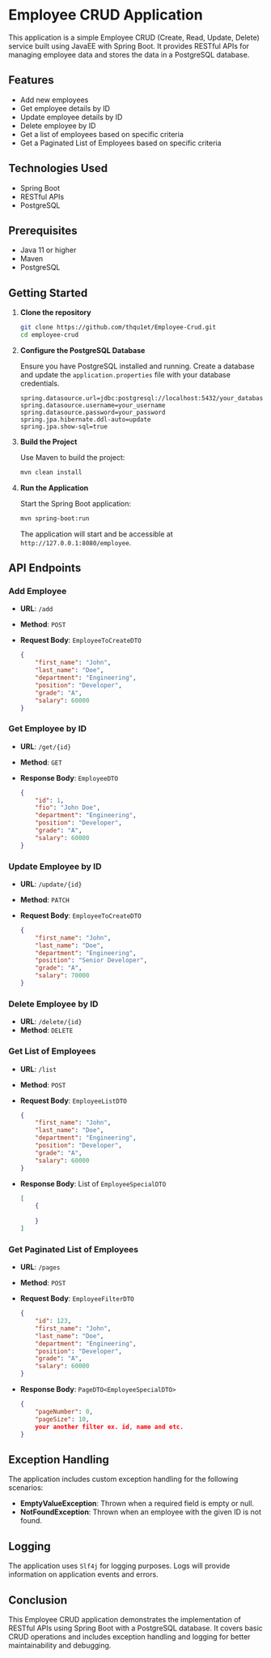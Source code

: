 # Employee CRUD Application

This application is a simple Employee CRUD (Create, Read, Update, Delete) service built using JavaEE with Spring Boot. It provides RESTful APIs for managing employee data and stores the data in a PostgreSQL database.

## Features

- Add new employees
- Get employee details by ID
- Update employee details by ID
- Delete employee by ID
- Get a list of employees based on specific criteria
- Get a Paginated List of Employees based on specific criteria

## Technologies Used

- Spring Boot
- RESTful APIs
- PostgreSQL

## Prerequisites

- Java 11 or higher
- Maven
- PostgreSQL

## Getting Started

1. **Clone the repository**

    ```bash
    git clone https://github.com/thqu1et/Employee-Crud.git
    cd employee-crud
    ```

2. **Configure the PostgreSQL Database**

   Ensure you have PostgreSQL installed and running. Create a database and update the `application.properties` file with your database credentials.

    ```properties
    spring.datasource.url=jdbc:postgresql://localhost:5432/your_database
    spring.datasource.username=your_username
    spring.datasource.password=your_password
    spring.jpa.hibernate.ddl-auto=update
    spring.jpa.show-sql=true
    ```

3. **Build the Project**

   Use Maven to build the project:

    ```bash
    mvn clean install
    ```

4. **Run the Application**

   Start the Spring Boot application:

    ```bash
    mvn spring-boot:run
    ```

   The application will start and be accessible at `http://127.0.0.1:8080/employee`.

## API Endpoints

### Add Employee

- **URL**: `/add`
- **Method**: `POST`
- **Request Body**: `EmployeeToCreateDTO`

    ```json
    {
        "first_name": "John",
        "last_name": "Doe",
        "department": "Engineering",
        "position": "Developer",
        "grade": "A",
        "salary": 60000
    }
    ```

### Get Employee by ID

- **URL**: `/get/{id}`
- **Method**: `GET`
- **Response Body**: `EmployeeDTO`

    ```json
    {
        "id": 1,
        "fio": "John Doe",
        "department": "Engineering",
        "position": "Developer",
        "grade": "A",
        "salary": 60000
    }
    ```

### Update Employee by ID

- **URL**: `/update/{id}`
- **Method**: `PATCH`
- **Request Body**: `EmployeeToCreateDTO`

    ```json
    {
        "first_name": "John",
        "last_name": "Doe",
        "department": "Engineering",
        "position": "Senior Developer",
        "grade": "A",
        "salary": 70000
    }
    ```

### Delete Employee by ID

- **URL**: `/delete/{id}`
- **Method**: `DELETE`

### Get List of Employees

- **URL**: `/list`
- **Method**: `POST`
- **Request Body**: `EmployeeListDTO`

    ```json
    {
        "first_name": "John",
        "last_name": "Doe",
        "department": "Engineering",
        "position": "Developer",
        "grade": "A",
        "salary": 60000
    }
    ```

- **Response Body**: List of `EmployeeSpecialDTO`

    ```json
    [
        {
            
        }
    ]
    ```

### Get Paginated List of Employees

- **URL**: `/pages`
- **Method**: `POST`
- **Request Body**: `EmployeeFilterDTO`

    ```json
    {
        "id": 123,
        "first_name": "John",
        "last_name": "Doe",
        "department": "Engineering",
        "position": "Developer",
        "grade": "A",
        "salary": 60000
    }
    ```

- **Response Body**: `PageDTO<EmployeeSpecialDTO>`

    ```json
    {
        "pageNumber": 0,
        "pageSize": 10,
        your another filter ex. id, name and etc.
    }
    ```

## Exception Handling

The application includes custom exception handling for the following scenarios:

- **EmptyValueException**: Thrown when a required field is empty or null.
- **NotFoundException**: Thrown when an employee with the given ID is not found.

## Logging

The application uses `Slf4j` for logging purposes. Logs will provide information on application events and errors.

## Conclusion

This Employee CRUD application demonstrates the implementation of RESTful APIs using Spring Boot with a PostgreSQL database. It covers basic CRUD operations and includes exception handling and logging for better maintainability and debugging.


